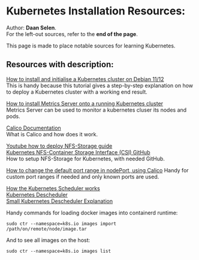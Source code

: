 # Kubernetes Installation Resources:

Author: **Daan Selen**.<br>
For the left-out sources, refer to the **end of the page**.

This page is made to place notable sources for learning Kubernetes.

## **Resources with description:**

[How to install and initialise a Kubernetes cluster on Debian 11/12](https://www.linuxtechi.com/install-kubernetes-cluster-on-debian/)<br>
This is handy because this tutorial gives a step-by-step explanation on how to deploy a Kubernetes cluster with a working end result.

[How to install Metrics Server onto a running Kubernetes cluster](https://www.linuxtechi.com/how-to-install-kubernetes-metrics-server/)<br>
Metrics Server can be used to monitor a kubernetes cluser its nodes and pods.

[Calico Documentation](https://docs.tigera.io/calico/latest/about/)<br>
What is Calico and how does it work.

[Youtube how to deploy NFS-Storage guide](https://www.youtube.com/watch?v=efa8gwmbPms)<br>
[Kubernetes NFS-Container Storage Interface (CSI) GitHub](https://github.com/kubernetes-csi/csi-driver-nfs)<br>
How to setup NFS-Storage for Kubernetes, with needed GitHub.

[How to change the default port range in nodePort, using Calico](https://www.thinkcode.se/blog/2019/02/20/kubernetes-service-node-port-range)
Handy for custom port ranges if needed and only known ports are used.

[How the Kubernetes Scheduler works](https://www.youtube.com/watch?v=rDCWxkvPlAw)<br>
[Kubernetes Descheduler](https://github.com/kubernetes-sigs/descheduler)<br>
[Small Kubernetes Descheduler Explanation](https://www.sobyte.net/post/2023-04/k8s-descheduler/)<br>

Handy commands for loading docker images into containerd runtime:
```
sudo ctr --namespace=k8s.io images import /path/on/remote/node/image.tar
```
And to see all images on the host:
```
sudo ctr --namespace=k8s.io images list
```